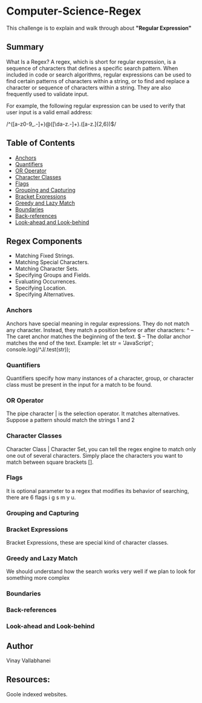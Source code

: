 # Computer-Science-Regex

This challenge is to explain and walk through about <b> "Regular Expression" </b>

## Summary

What Is a Regex?
A regex, which is short for regular expression, is a sequence of characters that defines a specific search pattern. When included in code or search algorithms, regular expressions can be used to find certain patterns of characters within a string, or to find and replace a character or sequence of characters within a string. They are also frequently used to validate input.

For example, the following regular expression can be used to verify that user input is a valid email address:

/^([a-z0-9_\.-]+)@([\da-z\.-]+)\.([a-z\.]{2,6})$/

## Table of Contents

- [Anchors](#anchors)
- [Quantifiers](#quantifiers)
- [OR Operator](#or-operator)
- [Character Classes](#character-classes)
- [Flags](#flags)
- [Grouping and Capturing](#grouping-and-capturing)
- [Bracket Expressions](#bracket-expressions)
- [Greedy and Lazy Match](#greedy-and-lazy-match)
- [Boundaries](#boundaries)
- [Back-references](#back-references)
- [Look-ahead and Look-behind](#look-ahead-and-look-behind)

## Regex Components
- Matching Fixed Strings.
- Matching Special Characters.
- Matching Character Sets.
- Specifying Groups and Fields.
- Evaluating Occurrences.
- Specifying Location.
- Specifying Alternatives.
### Anchors
Anchors have special meaning in regular expressions. They do not match any character. Instead, they match a position before or after characters:
 ^ – The caret anchor matches the beginning of the text.
 $ – The dollar anchor matches the end of the text.
 Example:
    let str = 'JavaScript';
    console.log(/^J/.test(str));

### Quantifiers
Quantifiers specify how many instances of a character, group, or character class must be present in the input for a match to be found.

### OR Operator
The pipe character | is the selection operator. It matches alternatives. Suppose a pattern should match the strings 1 and 2

### Character Classes
Character Class | Character Set, you can tell the regex engine to match only one out of several characters. Simply place the characters you want to match between square brackets [].
### Flags
It is optional parameter to a regex that modifies its behavior of searching, there are 6 flags i g s m y u.

### Grouping and Capturing

### Bracket Expressions
Bracket Expressions, these are special kind of character classes.

### Greedy and Lazy Match
We should understand how the search works very well if we plan to look for something more complex

### Boundaries

### Back-references

### Look-ahead and Look-behind

## Author

Vinay Vallabhanei

## Resources:
Goole indexed websites.
